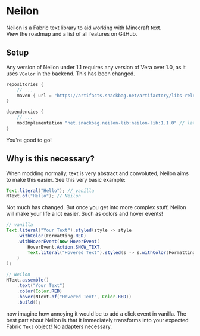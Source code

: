 # Neilon

Neilon is a Fabric text library to aid working with Minecraft text.\
View the roadmap and a list of all features on GitHub.

## Setup

Any version of Neilon under 1.1 requires any version of Vera over 1.0, as it uses `VColor` in the backend. This has been
changed.

```groovy
repositories {
    // ...
    maven { url = "https://artifacts.snackbag.net/artifactory/libs-release/" }
}

dependencies {
    // ...
    modImplementation "net.snackbag.neilon-lib:neilon-lib:1.1.0" // latest version
}
```

You're good to go!

## Why is this necessary?

When modding normally, text is very abstract and convoluted, Neilon aims to make this easier. See this very basic
example:

```java
Text.literal("Hello"); // vanilla
NText.of("Hello"); // Neilon
```

Not much has changed. But once you get into more complex stuff, Neilon will make your life a lot easier. Such as colors
and hover events!

```java
// vanilla
Text.literal("Your Text").styled(style -> style
    .withColor(Formatting.RED)
    .withHoverEvent(new HoverEvent(
        HoverEvent.Action.SHOW_TEXT,
        Text.literal("Hovered Text").styled(s -> s.withColor(Formatting.RED)))
    )
);

// Neilon
NText.assemble()
    .text("Your Text")
    .color(Color.RED)
    .hover(NText.of("Hovered Text", Color.RED))
    .build();
```

now imagine how annoying it would be to add a click event in vanilla. The best part about Neilon is that it immediately
transforms into your expected Fabric `Text` object! No adapters necessary.
